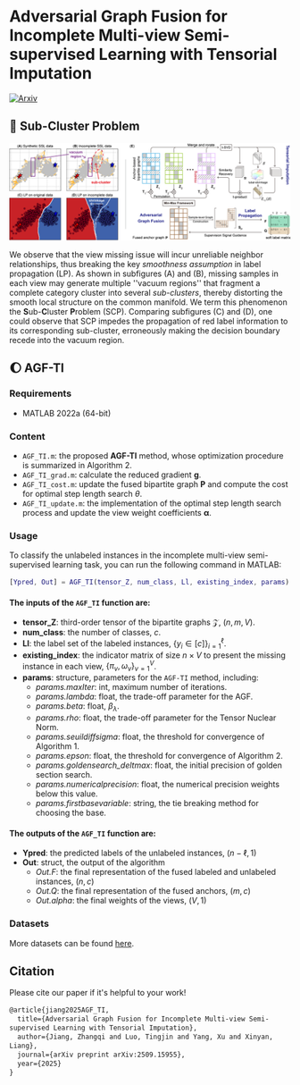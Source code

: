 # Adversarial Graph Fusion for Incomplete Multi-view Semi-supervised Learning with Tensorial Imputation
[![Arxiv](https://img.shields.io/badge/Paper-Arxiv-red)](https://arxiv.org/abs/2509.15955)

## 💭 Sub-Cluster Problem
<img src="./src/motivation_method.png"/>

We observe that the view missing issue will incur unreliable neighbor relationships, thus breaking the key _smoothness assumption_ in label propagation (LP).
As shown in subfigures (A) and (B), missing samples in each view may generate multiple ''vacuum regions'' that fragment a complete category cluster into several _sub-clusters_, thereby distorting the smooth local structure on the common manifold. We term this phenomenon the **S**ub-**C**luster **P**roblem (SCP).
Comparing subfigures (C) and (D), one could observe that SCP impedes the propagation of red label information to its corresponding sub-cluster, erroneously making the decision boundary recede into the vacuum region.

## 🌔 AGF-TI
### Requirements
- MATLAB 2022a (64-bit)

### Content
- `AGF_TI.m`: the proposed **AGF-TI** method, whose optimization procedure is summarized in Algorithm 2.
- `AGF_TI_grad.m`: calculate the reduced gradient $\mathbf{g}$.
- `AGF_TI_cost.m`: update the fused bipartite graph $\mathbf{P}$ and compute the cost for optimal step length search $\theta$.
- `AGF_TI_update.m`: the implementation of the optimal step length search process and update the view weight coefficients $\boldsymbol{\alpha}$.


### Usage
To classify the unlabeled instances in the incomplete multi-view semi-supervised learning task, you can run the following command in MATLAB:

```matlab
[Ypred, Out] = AGF_TI(tensor_Z, num_class, Ll, existing_index, params)
```


#### The inputs of the `AGF_TI` function are:

- **tensor_Z**: third-order tensor of the bipartite graphs $\mathcal{Z}$, $(n, m, V)$.
- **num_class**: the number of classes, $c$.
- **Ll**: the label set of the labeled instances, $\{y_i{\in}[c]\}_{i=1}^\ell$.
- **existing_index**: the indicator matrix of size $n \times V$ to present the missing instance in each view, $\{\pi_v, \omega_v\}_{v=1}^V$.
- **params**: structure, parameters for the `AGF-TI` method, including:
    - *params.maxIter*: int, maximum number of iterations.
    - *params.lambda*: float, the trade-off parameter for the AGF.
    - *params.beta*: float, $\beta_\lambda$.
    - *params.rho*: float, the trade-off parameter for the Tensor Nuclear Norm.
    - *params.seuildiffsigma*: float, the threshold for convergence of Algorithm 1.
    - *params.epson*: float, the threshold for convergence of Algorithm 2.
    - *params.goldensearch_deltmax*: float, the initial precision of golden section search.
    - *params.numericalprecision*: float, the numerical precision weights below this value.
    - *params.firstbasevariable*: string, the tie breaking method for choosing the base.


#### The outputs of the `AGF_TI` function are:
- **Ypred**: the predicted labels of the unlabeled instances, $(n-\ell, 1)$
- **Out**: struct, the output of the algorithm
    - *Out.F*: the final representation of the fused labeled and unlabeled instances, $(n, c)$
    - *Out.Q*: the final representation of the fused anchors, $(m, c)$
    - *Out.alpha*: the final weights of the views, $(V, 1)$


### Datasets
More datasets can be found [here](https://github.com/ZhangqiJiang07/Multi-view_Multi-class_Datasets).


## Citation
Please cite our paper if it's helpful to your work!
```
@article{jiang2025AGF_TI,
  title={Adversarial Graph Fusion for Incomplete Multi-view Semi-supervised Learning with Tensorial Imputation},
  author={Jiang, Zhangqi and Luo, Tingjin and Yang, Xu and Xinyan, Liang},
  journal={arXiv preprint arXiv:2509.15955},
  year={2025}
}
```
